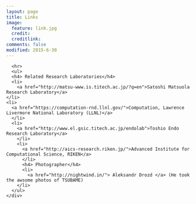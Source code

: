 ```yaml
---
layout: page
title: Links
image:
  feature: link.jpg
  credit: 
  creditlink: 
comments: false
modified: 2015-6-30
---
```


<div id="links_page">

      <hr>
      <ul>
      <h4> Related Research Laboratories</h4>
      <li>
        <a href="http://matsu-www.is.titech.ac.jp/?q=en">Satoshi Matsuola Research Laboratory</a>
	</li>
	<li>
	  <a href="https://computation-rnd.llnl.gov/">Computation, Lawrence Livermore National Laboratory (LLNL)</a>
	  </li>
	  <li>
	    <a href="http://www.el.gsic.titech.ac.jp/endolab">Toshio Endo Research Laboratory</a>
	    </li>
	    <li>
	      <a href="http://aics-research.riken.jp/">Advanced Institute for Computational Science, RIKEN</a>
	      </li>
	      <h4> Photographer</h4>
	      <li>
	        <a href="http://nightwind.in/"> Aleksandr Drozd </a> (He took the awsome photos of TSUBAME)
		</li>
      </ul>
    </div>
  
